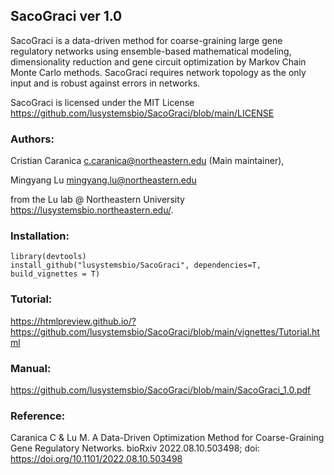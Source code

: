 ## SacoGraci ver 1.0

SacoGraci is a data-driven method for coarse-graining large gene regulatory networks using ensemble-based mathematical modeling, dimensionality reduction and gene circuit optimization by Markov Chain Monte Carlo methods. SacoGraci requires network topology as the only input and is robust against errors in networks. 

SacoGraci is licensed under the MIT License 
<https://github.com/lusystemsbio/SacoGraci/blob/main/LICENSE>

### Authors: 

Cristian Caranica  <c.caranica@northeastern.edu> (Main maintainer),

Mingyang Lu <mingyang.lu@northeastern.edu>

from the Lu lab @ Northeastern University <https://lusystemsbio.northeastern.edu/>.

### Installation:

```
library(devtools)
install_github("lusystemsbio/SacoGraci", dependencies=T, build_vignettes = T)
```

### Tutorial:

https://htmlpreview.github.io/?https://github.com/lusystemsbio/SacoGraci/blob/main/vignettes/Tutorial.html

### Manual:

https://github.com/lusystemsbio/SacoGraci/blob/main/SacoGraci_1.0.pdf

### Reference:

Caranica C & Lu M. A Data-Driven Optimization Method for Coarse-Graining Gene Regulatory Networks. bioRxiv 2022.08.10.503498; doi: https://doi.org/10.1101/2022.08.10.503498
